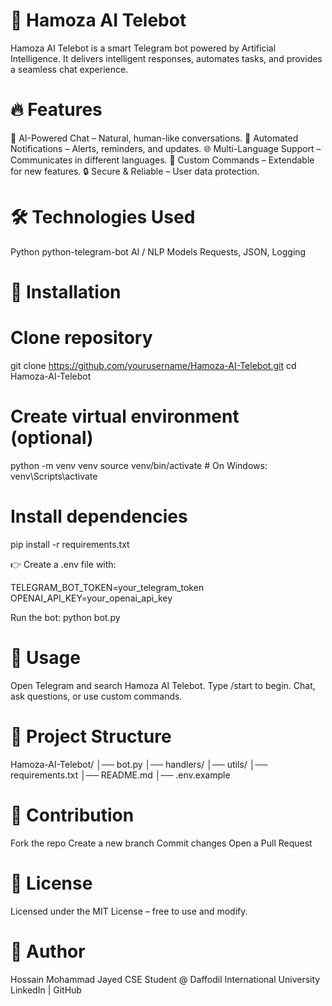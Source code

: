 # 🤖 Hamoza AI Telebot
Hamoza AI Telebot is a smart Telegram bot powered by Artificial Intelligence. It delivers intelligent responses, automates tasks, and provides a seamless chat experience.

# 🔥 Features
💬 AI-Powered Chat – Natural, human-like conversations.
📢 Automated Notifications – Alerts, reminders, and updates.
🌐 Multi-Language Support – Communicates in different languages.
📂 Custom Commands – Extendable for new features.
🔒 Secure & Reliable – User data protection.

# 🛠️ Technologies Used
Python
python-telegram-bot
AI / NLP Models
Requests, JSON, Logging

# 🚀 Installation
# Clone repository
git clone https://github.com/yourusername/Hamoza-AI-Telebot.git
cd Hamoza-AI-Telebot

# Create virtual environment (optional)
python -m venv venv
source venv/bin/activate   # On Windows: venv\Scripts\activate

# Install dependencies
pip install -r requirements.txt

👉 Create a .env file with:

TELEGRAM_BOT_TOKEN=your_telegram_token
OPENAI_API_KEY=your_openai_api_key

Run the bot:
python bot.py

# 📌 Usage
Open Telegram and search Hamoza AI Telebot.
Type /start to begin.
Chat, ask questions, or use custom commands.

# 📂 Project Structure
Hamoza-AI-Telebot/
│── bot.py
│── handlers/
│── utils/
│── requirements.txt
│── README.md
│── .env.example

# 🤝 Contribution
Fork the repo
Create a new branch
Commit changes
Open a Pull Request

# 📜 License
Licensed under the MIT License – free to use and modify.

# 👤 Author
Hossain Mohammad Jayed
CSE Student @ Daffodil International University
LinkedIn | GitHub